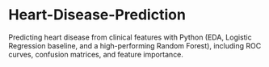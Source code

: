 # Heart-Disease-Prediction
Predicting heart disease from clinical features with Python (EDA, Logistic Regression baseline, and a high-performing Random Forest), including ROC curves, confusion matrices, and feature importance. 
